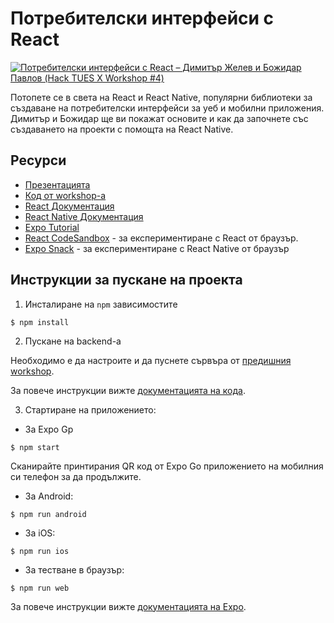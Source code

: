 # Потребителски интерфейси с React

[![Потребителски интерфейси с React – Димитър Желев и Божидар Павлов (Hack TUES X Workshop #4)](https://img.youtube.com/vi/AKN8eP0EhxE/0.jpg "Гледай записа в YouTube")](https://youtube.com/watch?v=AKN8eP0EhxE)

Потопете се в света на React и React Native, популярни библиотеки за създаване на потребителски интерфейси за уеб и мобилни приложения. Димитър и Божидар ще ви покажат основите и как да започнете със създаването на проекти с помощта на React Native.

## Ресурси

- [Презентацията](./docs/React%20Presentation.pdf)
- [Код от workshop-а](https://github.com/hacktues-10/react-ui-workshop)
- [React Документация](https://react.dev/)
- [React Native Документация](https://reactnative.dev/)
- [Expo Tutorial](https://docs.expo.dev/tutorial/introduction/)
- [React CodeSandbox](https://react.new) - за експериментиране с React от браузър.
- [Expo Snack](https://snack.expo.dev) - за експериментиране с React Native от браузър

## Инструкции за пускане на проекта

1. Инсталиране на `npm` зависимостите

```console
$ npm install
```

2. Пускане на backend-а

Необходимо е да настроите и да пуснете сървъра от [предишния workshop](https://youtube.com/watch?v=eEodMLM3RY0).

За повече инструкции вижте [документацията на кода](https://github.com/hacktues-10/python-flask-workshop?tab=readme-ov-file#%D0%B8%D0%BD%D1%81%D1%82%D1%80%D1%83%D0%BA%D1%86%D0%B8%D0%B8-%D0%B7%D0%B0-%D0%BF%D1%83%D1%81%D0%BA%D0%B0%D0%BD%D0%B5-%D0%BD%D0%B0-%D0%BF%D1%80%D0%BE%D0%B5%D0%BA%D1%82%D0%B0).

3. Стартиране на приложението:

- За Expo Gp

```console
$ npm start
```

Сканирайте принтирания QR код от Expo Go приложението на мобилния си телефон за да продължите.

- За Android:

```console
$ npm run android
```

- За iOS:

```console
$ npm run ios
```

- За тестване в браузър:

```console
$ npm run web
```

За повече инструкции вижте [документацията на Expo](https://docs.expo.dev).
